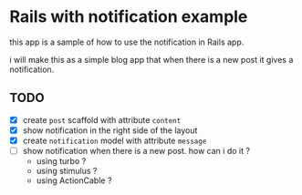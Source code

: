 # Rails with notification example

this app is a sample of how to use the notification in Rails app.

i will make this as a simple blog app that when there is a new post it gives a notification.

## TODO

- [x] create `post` scaffold with attribute `content`
- [x] show notification in the right side of the layout
- [x] create `notification` model with attribute `message`
- [ ] show notification when there is a new post. how can i do it ?
    - using turbo ?
    - using stimulus ?
    - using ActionCable ?
